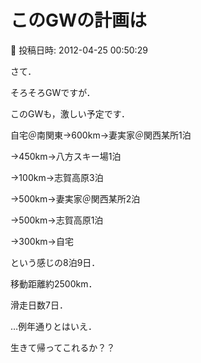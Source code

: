 # このGWの計画は

📅 投稿日時: 2012-04-25 00:50:29

さて．


そろそろGWですが．





このGWも，激しい予定です．





自宅＠南関東→600km→妻実家＠関西某所1泊


→450km→八方スキー場1泊


→100km→志賀高原3泊


→500km→妻実家＠関西某所2泊


→500km→志賀高原1泊


→300km→自宅





という感じの8泊9日．


移動距離約2500km．


滑走日数7日．





…例年通りとはいえ．


生きて帰ってこれるか？？
